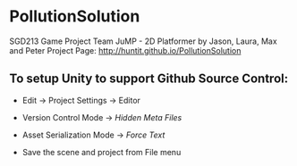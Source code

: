 # PollutionSolution
SGD213 Game Project Team JuMP - 2D Platformer by Jason, Laura, Max and Peter
Project Page: <http://huntit.github.io/PollutionSolution>

## To setup Unity to support Github Source Control:
* Edit → Project Settings → Editor 

* Version Control Mode → *Hidden Meta Files* 
* Asset Serialization Mode → *Force Text*

* Save the scene and project from File menu
